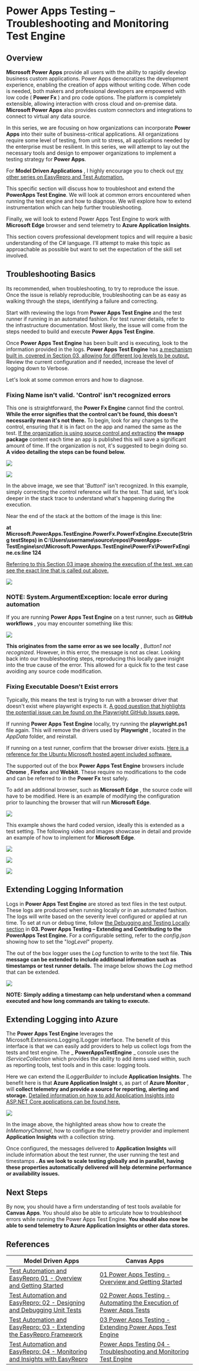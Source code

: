 # Power Apps Testing – Troubleshooting and Monitoring Test Engine

## Overview

**Microsoft Power Apps** provide all users with the ability to rapidly develop business custom applications. Power Apps democratizes the development experience, enabling the creation of apps without writing code. When code is needed, both makers and professional developers are empowered with low code ( **Power Fx** ) and pro code options. The platform is completely extensible, allowing interaction with cross cloud and on-premise data. **Microsoft Power Apps** also provides custom connectors and integrations to connect to virtual any data source.

In this series, we are focusing on how organizations can incorporate **Power Apps** into their suite of business-critical applications. All organizations require some level of testing, from unit to stress, all applications needed by the enterprise must be resilient. In this series, we will attempt to lay out the necessary tools and design to empower organizations to implement a testing strategy for **Power Apps**.

For **Model Driven Applications** , I highly encourage you to check out [my other series on EasyRepro and Test Automation.](https://community.dynamics.com/365/b/crminthefield/posts/test-automation-and-easyrepro-01---overview-and-getting-started)

This specific section will discuss how to troubleshoot and extend the **PowerApps Test Engine**. We will look at common errors encountered when running the test engine and how to diagnose. We will explore how to extend instrumentation which can help further troubleshooting.

Finally, we will look to extend Power Apps Test Engine to work with **Microsoft Edge** browser and send telemetry to **Azure Application Insights**.

This section covers professional development topics and will require a basic understanding of the C# language. I'll attempt to make this topic as approachable as possible but want to set the expectation of the skill set involved.

## Troubleshooting Basics

Its recommended, when troubleshooting, to try to reproduce the issue. Once the issue is reliably reproducible, troubleshooting can be as easy as walking through the steps, identifying a failure and correcting.

Start with reviewing the logs from **Power Apps Test Engine** and the test runner if running in an automated fashion. For test runner details, refer to the infrastructure documentation. Most likely, the issue will come from the steps needed to build and execute **Power Apps Test Engine**.

Once **Power Apps Test Engine** has been built and is executing, look to the information provided in the logs. **Power Apps Test Engine** has [a mechanism built in, covered in Section 03, allowing for different log levels to be output.](https://github.com/aliyoussefi/TestingPowerPlatform/blob/main/docs/Blogs/03%20Power%20Apps%20Testing%20-%20Extending%20Power%20Apps%20Test%20Engine.md#configuring-debug-properties) Review the current configuration and if needed, increase the level of logging down to Verbose.

Let's look at some common errors and how to diagnose.

### Fixing Name isn't valid. 'Control' isn't recognized errors

This one is straightforward, the **Power Fx Engine** cannot find the control. **While the error signifies that the control can't be found, this doesn't necessarily mean it's not there.** To begin, look for any changes to the control, ensuring that it is in fact on the app and named the same as the test. [If the organization is using source control and extracting](https://learn.microsoft.com/en-us/power-platform/developer/cli/reference/canvas#pac-canvas-unpack) **the msapp package** content each time an app is published this will save a significant amount of time. If the organization is not, it's suggested to begin doing so. **A video detailing the steps can be found below.**

[![](https://markdown-videos.deta/youtube/jUNeWNr2qi0)](https://youtu.be/jUNeWNr2qi0)

![](/docs/artifacts/TestEngine/PowerFxEngine.ControlNotFoundErrorStackTrace.JPG)

In the above image, we see that '*Button1*' isn't recognized. In this example, simply correcting the control reference will fix the test. That said, let's look deeper in the stack trace to understand what's happening during the execution.

Near the end of the stack at the bottom of the image is this line:

**at Microsoft.PowerApps.TestEngine.PowerFx.PowerFxEngine.Execute(String testSteps) in C:\Users\username\source\repos\PowerApps-TestEngine\src\Microsoft.PowerApps.TestEngine\PowerFx\PowerFxEngine.cs:line 124**

[Referring to this Section 03 image showing the execution of the test, we can see the exact line that is called out above.](https://github.com/aliyoussefi/TestingPowerPlatform/blob/main/docs/Blogs/03%20Power%20Apps%20Testing%20-%20Extending%20Power%20Apps%20Test%20Engine.md#defining-the-execute-function)

![](/docs/artifacts/TestEngine/PowerFxEngine.Execute.JPG)

### NOTE: System.ArgumentException: locale error during automation

If you are running **Power Apps Test Engine** on a test runner, such as **GitHub workflows** , you may encounter something like this:

![](/docs/artifacts/TestEngine/PowerFxEngine.ArgumentExceptionLocale.GitHubStackTrace.JPG)

**This originates from the same error as we see locally** , _Button1 not recognized_. However, in this error, the message is not as clear. Looking back into our troubleshooting steps, reproducing this locally gave insight into the true cause of the error. This allowed for a quick fix to the test case avoiding any source code modification.

### Fixing Executable Doesn't Exist errors

Typically, this means the test is trying to run with a browser driver that doesn't exist where playwright expects it. [A good question that highlights the potential issue can be found on the Playwright GitHub Issues page.](../%5BQuestion%5D%20Chromium%20distribution%20'msedge-canary'%20is%20not%20found%20%C2%B7%20Issue%20#15859%20%C2%B7%20microsoft/playwright%20(github.com))

If running **Power Apps Test Engine** locally, try running the **playwright.ps1** file again. This will remove the drivers used by **Playwright** , located in the _AppData_ folder, and reinstall.

If running on a test runner, confirm that the browser driver exists. [Here is a reference for the Ubuntu Microsoft hosted agent included software.](https://github.com/actions/runner-images/blob/main/images/linux/Ubuntu2204-Readme.md)

The supported out of the box **Power Apps Test Engine** browsers include **Chrome** , **Firefox** and **Webkit**. These require no modifications to the code and can be referred to in the **Power Fx** test safely.

To add an additional browser, such as **Microsoft Edge** , the source code will have to be modified. Here is an example of modifying the configuration prior to launching the browser that will run **Microsoft Edge**.

![](/docs/artifacts/TestEngine/Playwright.BrowserConfigurations.MsEdge.JPG)

This example shows the hard coded version, ideally this is extended as a test setting. The following video and images showcase in detail and provide an example of how to implement for **Microsoft Edge**.

![](/docs/artifacts/TestEngine/Playwright.BrowserConfigurations.Channel.JPG)

![](/docs/artifacts/TestEngine/Playwright.BrowserConfigurations.MsEdge.FromtestPlan.JPG)

![](/docs/artifacts/TestEngine/TestPlan.MsEdge.JPG)

## Extending Logging Information

Logs in **Power Apps Test Engine** are stored as text files in the test output. These logs are produced when running locally or in an automated fashion. The logs will write based on the severity level configured or applied at run time. To set at run or debug time, follow [the Debugging and Testing Locally section](https://github.com/aliyoussefi/TestingPowerPlatform/blob/main/docs/Blogs/03%20Power%20Apps%20Testing%20-%20Extending%20Power%20Apps%20Test%20Engine.md#debugging-and-testing-locally) in **03. Power Apps Testing – Extending and Contributing to the PowerApps Test Engine.** For a configurable setting, refer to the _config.json_ showing how to set the "_logLevel_" property.

The out of the box logger uses the _Log_ function to write to the text file. **This message can be extended to include additional information such as timestamps or test runner details.** The image below shows the _Log_ method that can be extended.

![](/docs/artifacts/TestEngine/TestLogger.Extend.JPG)

**NOTE: Simply adding a timestamp can help understand when a command executed and how long commands are taking to execute.**

## Extending Logging into Azure

The **Power Apps Test Engine** leverages the Microsoft.Extensions.Logging.ILogger interface. The benefit of this interface is that we can easily add providers to help us collect logs from the tests and test engine. The _ **PowerAppsTestEngine** _ console uses the _IServiceCollection_ which provides the ability to add items used within, such as reporting tools, test tools and in this case: logging tools.

Here we can extend the _ILoggerBuilder_ to include **Application Insights**. The benefit here is that **Azure Application Insight** s, as part of **Azure Monitor** , will **collect telemetry and provide a source for reporting, alerting and storage.** [Detailed information on how to add Application Insights into ASP.NET Core applications can be found here.](https://learn.microsoft.com/en-us/azure/azure-monitor/app/asp-net-core?tabs=netcorenew%2Cnetcore6)

![](/docs/artifacts/TestEngine/PowerAppsTestEngine.ILoggerExtension.AddAppInsightsWithConnectionString.JPG)

In the image above, the highlighted areas show how to create the *InMemoryChannel*, how to configure the telemetry provider and implement **Application Insights** with a collection string.

Once configured, the messages delivered to **Application Insights** will include information about the test runner, the user running the test and timestamps **. As we look to scale testing globally and in parallel, having these properties automatically delivered will help determine performance or availability issues.**

## Next Steps

By now, you should have a firm understanding of test tools available for **Canvas Apps**. You should also be able to articulate how to troubleshoot errors while running the Power Apps Test Engine. **You should also now be able to send telemetry to Azure Application Insights or  other data stores.**

## References
| **Model Driven Apps** | **Canvas Apps** |
|----|----|
| [Test Automation and EasyRepro 01 - Overview and Getting Started](https://github.com/aliyoussefi/TestingPowerPlatform/blob/main/docs/Blogs/Test%20Automation%20and%20EasyRepro%2001%20-%20Overview%20and%20Getting%20Started.md) | [01 Power Apps Testing - Overview and Getting Started](https://github.com/aliyoussefi/TestingPowerPlatform/blob/main/docs/Blogs/01%20Power%20Apps%20Testing%20-%20Overview%20and%20Getting%20Started.md) |
| [Test Automation and EasyRepro: 02 - Designing and Debugging Unit Tests](https://github.com/aliyoussefi/TestingPowerPlatform/blob/main/docs/Blogs/Test%20Automation%20and%20EasyRepro%2002%20-%20Designing%20and%20Debugging%20Unit%20Tests.md) | [02 Power Apps Testing - Automating the Execution of Power Apps Tests](https://github.com/aliyoussefi/TestingPowerPlatform/blob/main/docs/Blogs/02%20Power%20Apps%20Testing%20-%20Automating%20the%20Execution%20of%20Power%20Apps%20Tests.md) |
| [Test Automation and EasyRepro: 03 - Extending the EasyRepro Framework](https://github.com/aliyoussefi/TestingPowerPlatform/blob/main/docs/Blogs/Test%20Automation%20and%20EasyRepro%2003%20-%20Extending%20and%20Working%20with%20XPath.md) | [03 Power Apps Testing - Extending Power Apps Test Engine](https://github.com/aliyoussefi/TestingPowerPlatform/blob/main/docs/Blogs/03%20Power%20Apps%20Testing%20-%20Extending%20Power%20Apps%20Test%20Engine.md) |
| [Test Automation and EasyRepro: 04 - Monitoring and Insights with EasyRepro](https://github.com/aliyoussefi/TestingPowerPlatform/blob/main/docs/Blogs/Test%20Automation%20and%20EasyRepro%2004%20-%20Monitoring%20and%20Insights%20with%20EasyRepro.md) | [Power Apps Testing 04 - Troubleshooting and Monitoring Test Engine](https://github.com/aliyoussefi/TestingPowerPlatform/blob/main/docs/Blogs/04%20Power%20Apps%20Testing%20-%20Troubleshooting%20and%20Monitoring%20Power%20Apps%20Test%20Engine.md) |